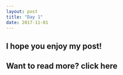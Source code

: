 ```yaml
---
layout: post
title: "Day 1"
date: 2017-11-01
---
```


## I hope you enjoy my post!
<h2> Want to read more? click here <a href="{{https://www.google.com/}}" for more</a></h2>
